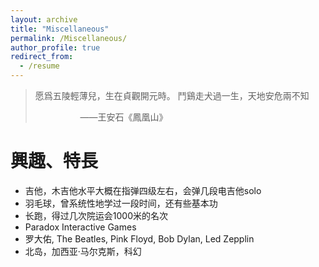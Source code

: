 ```yaml
---
layout: archive
title: "Miscellaneous"
permalink: /Miscellaneous/
author_profile: true
redirect_from:
  - /resume
---
```




> 愿爲五陵輕薄兒，生在貞觀開元時。
> 鬥鷄走犬過一生，天地安危兩不知
>
> &emsp; &emsp; &emsp; &emsp; ——王安石《鳳凰山》

興趣、特長
======

- 吉他，木吉他水平大概在指弹四级左右，会弹几段电吉他solo
- 羽毛球，曾系统性地学过一段时间，还有些基本功
- 长跑，得过几次院运会1000米的名次
- Paradox Interactive Games
- 罗大佑, The Beatles, Pink Floyd, Bob Dylan, Led Zepplin
- 北岛，加西亚·马尔克斯，科幻




